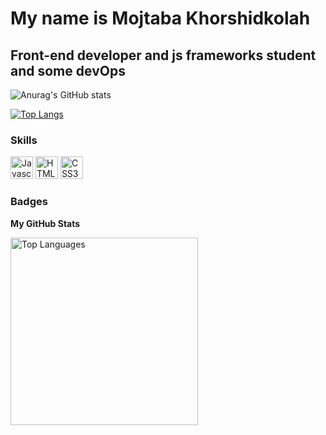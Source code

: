 My name is Mojtaba Khorshidkolah
===============================

Front-end developer and js frameworks student and some devOps
-----------------------------
![Anurag's GitHub stats](https://github-readme-stats.vercel.app/api?username=romiz5269&show_icons=true&theme=onedark)



[![Top Langs](https://github-readme-stats.vercel.app/api/top-langs/?username=romiz5269&layout=compact&theme=radical)](https://github.com/romiz5269)

### Skills
<p align="left">

<a href="https://developer.mozilla.org/en-US/docs/Web/JavaScript" target="_blank" rel="noreferrer"><img src="https://raw.githubusercontent.com/danielcranney/readme-generator/main/public/icons/skills/javascript-colored.svg" width="36" height="36" alt="Javascript" /></a>
  <a href="https://developer.mozilla.org/en-US/docs/Glossary/HTML5" target="_blank" rel="noreferrer"><img src="https://raw.githubusercontent.com/danielcranney/readme-generator/main/public/icons/skills/html5-colored.svg" width="36" height="36" alt="HTML5" /></a>
    <a href="https://developer.mozilla.org/en-US/docs/Web/CSS" target="_blank" rel="noreferrer"><img src="https://raw.githubusercontent.com/danielcranney/readme-generator/main/public/icons/skills/css3-colored.svg" width="36" height="36" alt="CSS3" /></a>
</p>

### Badges

<b>My GitHub Stats</b>

<a href="https://github.com/romiz5269" align="left"><img width="300" src="https://github-readme-stats.vercel.app/api/top-langs/?username=romiz5269&langs_count=10&title_color=0891b2&text_color=ffffff&icon_color=0891b2&bg_color=1c1917&hide_border=true&locale=en&custom_title=Top%20%Languages" alt="Top Languages" /></a>
